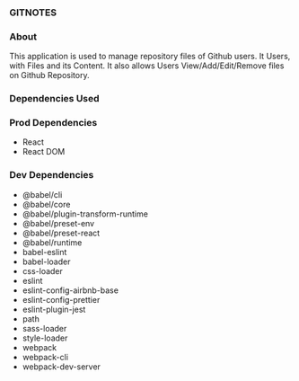### GITNOTES

### About

This application is used to manage repository files of Github users. It Users, with Files and its Content. It also allows Users View/Add/Edit/Remove files on Github Repository.

### Dependencies Used

### Prod Dependencies

- React
- React DOM

### Dev Dependencies

- @babel/cli
- @babel/core
- @babel/plugin-transform-runtime
- @babel/preset-env
- @babel/preset-react
- @babel/runtime
- babel-eslint
- babel-loader
- css-loader
- eslint
- eslint-config-airbnb-base
- eslint-config-prettier
- eslint-plugin-jest
- path
- sass-loader
- style-loader
- webpack
- webpack-cli
- webpack-dev-server
